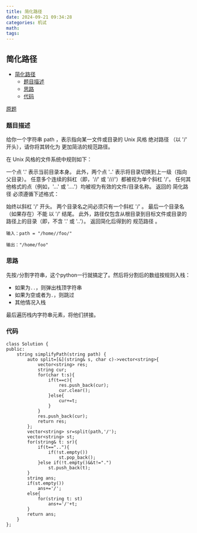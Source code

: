 ```yaml
---
title: 简化路径
date: 2024-09-21 09:34:28
categories: 机试
math:
tags:
---
```

## 简化路径

<!-- TOC -->

- [简化路径](#简化路径)
    - [题目描述](#题目描述)
    - [思路](#思路)
    - [代码](#代码)

<!-- /TOC -->

[原题](https://leetcode.cn/problems/simplify-path/description)


### 题目描述
给你一个字符串 path ，表示指向某一文件或目录的 Unix 风格 绝对路径 （以 '/' 开头），请你将其转化为 更加简洁的规范路径。

在 Unix 风格的文件系统中规则如下：

一个点 '.' 表示当前目录本身。
此外，两个点 '..' 表示将目录切换到上一级（指向父目录）。
任意多个连续的斜杠（即，'//' 或 '///'）都被视为单个斜杠 '/'。
任何其他格式的点（例如，'...' 或 '....'）均被视为有效的文件/目录名称。
返回的 简化路径 必须遵循下述格式：

始终以斜杠 '/' 开头。
两个目录名之间必须只有一个斜杠 '/' 。
最后一个目录名（如果存在）不能 以 '/' 结尾。
此外，路径仅包含从根目录到目标文件或目录的路径上的目录（即，不含 '.' 或 '..'）。
返回简化后得到的 规范路径 。

```
输入：path = "/home//foo/"

输出："/home/foo"
```
### 思路
先按`/`分割字符串，这个python一行就搞定了。然后将分割后的数组按规则入栈：
- 如果为`..`，则弹出栈顶字符串
- 如果为空或者为`.`，则跳过
- 其他情况入栈

最后遍历栈内字符串元素，将他们拼接。
### 代码
```
class Solution {
public:
    string simplifyPath(string path) {
        auto split=[&](string& s, char c)->vector<string>{
            vector<string> res;
            string cur;
            for(char t:s){
                if(t==c){
                    res.push_back(cur);
                    cur.clear();
                }else{
                    cur+=t;
                }
            }
            res.push_back(cur);
            return res;
        };
        vector<string> sr=split(path,'/');
        vector<string> st;
        for(string& t: sr){
            if(t==".."){
                if(!st.empty())
                    st.pop_back();
            }else if(!t.empty()&&t!=".")
                st.push_back(t);
        }
        string ans;
        if(st.empty())
            ans+='/';
        else{
            for(string t: st)
                ans+='/'+t;
        }
        return ans;
    }
};
```